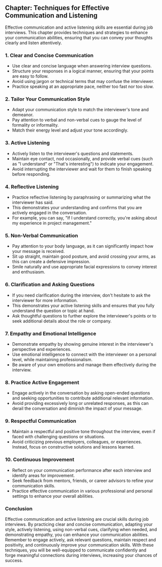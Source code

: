 Chapter: Techniques for Effective Communication and Listening
-------------------------------------------------------------

Effective communication and active listening skills are essential during job interviews. This chapter provides techniques and strategies to enhance your communication abilities, ensuring that you can convey your thoughts clearly and listen attentively.

### **1. Clear and Concise Communication**

* Use clear and concise language when answering interview questions.
* Structure your responses in a logical manner, ensuring that your points are easy to follow.
* Avoid using jargon or technical terms that may confuse the interviewer.
* Practice speaking at an appropriate pace, neither too fast nor too slow.

### **2. Tailor Your Communication Style**

* Adapt your communication style to match the interviewer's tone and demeanor.
* Pay attention to verbal and non-verbal cues to gauge the level of formality or informality.
* Match their energy level and adjust your tone accordingly.

### **3. Active Listening**

* Actively listen to the interviewer's questions and statements.
* Maintain eye contact, nod occasionally, and provide verbal cues (such as "I understand" or "That's interesting") to indicate your engagement.
* Avoid interrupting the interviewer and wait for them to finish speaking before responding.

### **4. Reflective Listening**

* Practice reflective listening by paraphrasing or summarizing what the interviewer has said.
* This demonstrates your understanding and confirms that you are actively engaged in the conversation.
* For example, you can say, "If I understand correctly, you're asking about my experience in project management."

### **5. Non-Verbal Communication**

* Pay attention to your body language, as it can significantly impact how your message is received.
* Sit up straight, maintain good posture, and avoid crossing your arms, as this can create a defensive impression.
* Smile naturally and use appropriate facial expressions to convey interest and enthusiasm.

### **6. Clarification and Asking Questions**

* If you need clarification during the interview, don't hesitate to ask the interviewer for more information.
* This demonstrates your active listening skills and ensures that you fully understand the question or topic at hand.
* Ask thoughtful questions to further explore the interviewer's points or to seek additional details about the role or company.

### **7. Empathy and Emotional Intelligence**

* Demonstrate empathy by showing genuine interest in the interviewer's perspective and experiences.
* Use emotional intelligence to connect with the interviewer on a personal level, while maintaining professionalism.
* Be aware of your own emotions and manage them effectively during the interview.

### **8. Practice Active Engagement**

* Engage actively in the conversation by asking open-ended questions and seeking opportunities to contribute additional relevant information.
* Avoid providing excessively long or unrelated responses, as this can derail the conversation and diminish the impact of your message.

### **9. Respectful Communication**

* Maintain a respectful and positive tone throughout the interview, even if faced with challenging questions or situations.
* Avoid criticizing previous employers, colleagues, or experiences. Instead, focus on constructive solutions and lessons learned.

### **10. Continuous Improvement**

* Reflect on your communication performance after each interview and identify areas for improvement.
* Seek feedback from mentors, friends, or career advisors to refine your communication skills.
* Practice effective communication in various professional and personal settings to enhance your overall abilities.

### Conclusion

Effective communication and active listening are crucial skills during job interviews. By practicing clear and concise communication, adapting your style, actively listening, using non-verbal cues, clarifying when needed, and demonstrating empathy, you can enhance your communication abilities. Remember to engage actively, ask relevant questions, maintain respect and positivity, and continuously improve your communication skills. With these techniques, you will be well-equipped to communicate confidently and forge meaningful connections during interviews, increasing your chances of success.
